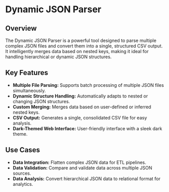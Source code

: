 # Dynamic JSON Parser

## Overview
The Dynamic JSON Parser is a powerful tool designed to parse multiple complex JSON files and convert them into a single, structured CSV output. It intelligently merges data based on nested keys, making it ideal for handling hierarchical or dynamic JSON structures.

## Key Features
- **Multiple File Parsing:** Supports batch processing of multiple JSON files simultaneously.
- **Dynamic Structure Handling:** Automatically adapts to nested or changing JSON structures.
- **Custom Merging:** Merges data based on user-defined or inferred nested keys.
- **CSV Output:** Generates a single, consolidated CSV file for easy analysis.
- **Dark-Themed Web Interface:** User-friendly interface with a sleek dark theme.

## Use Cases
- **Data Integration:** Flatten complex JSON data for ETL pipelines.
- **Data Validation:** Compare and validate data across multiple JSON sources.
- **Data Analysis:** Convert hierarchical JSON data to relational format for analytics.



